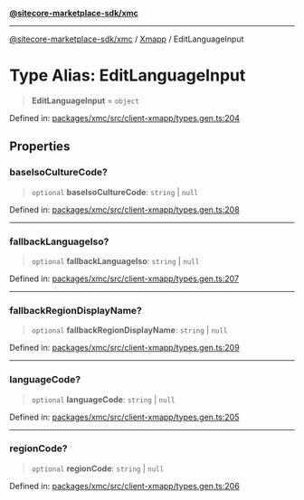 [**@sitecore-marketplace-sdk/xmc**](../../../../README.md)

***

[@sitecore-marketplace-sdk/xmc](../../../../README.md) / [Xmapp](../README.md) / EditLanguageInput

# Type Alias: EditLanguageInput

> **EditLanguageInput** = `object`

Defined in: [packages/xmc/src/client-xmapp/types.gen.ts:204](https://github.com/Sitecore/marketplace-sdk/blob/main/packages/xmc/src/client-xmapp/types.gen.ts#L204)

## Properties

### baseIsoCultureCode?

> `optional` **baseIsoCultureCode**: `string` \| `null`

Defined in: [packages/xmc/src/client-xmapp/types.gen.ts:208](https://github.com/Sitecore/marketplace-sdk/blob/main/packages/xmc/src/client-xmapp/types.gen.ts#L208)

***

### fallbackLanguageIso?

> `optional` **fallbackLanguageIso**: `string` \| `null`

Defined in: [packages/xmc/src/client-xmapp/types.gen.ts:207](https://github.com/Sitecore/marketplace-sdk/blob/main/packages/xmc/src/client-xmapp/types.gen.ts#L207)

***

### fallbackRegionDisplayName?

> `optional` **fallbackRegionDisplayName**: `string` \| `null`

Defined in: [packages/xmc/src/client-xmapp/types.gen.ts:209](https://github.com/Sitecore/marketplace-sdk/blob/main/packages/xmc/src/client-xmapp/types.gen.ts#L209)

***

### languageCode?

> `optional` **languageCode**: `string` \| `null`

Defined in: [packages/xmc/src/client-xmapp/types.gen.ts:205](https://github.com/Sitecore/marketplace-sdk/blob/main/packages/xmc/src/client-xmapp/types.gen.ts#L205)

***

### regionCode?

> `optional` **regionCode**: `string` \| `null`

Defined in: [packages/xmc/src/client-xmapp/types.gen.ts:206](https://github.com/Sitecore/marketplace-sdk/blob/main/packages/xmc/src/client-xmapp/types.gen.ts#L206)
